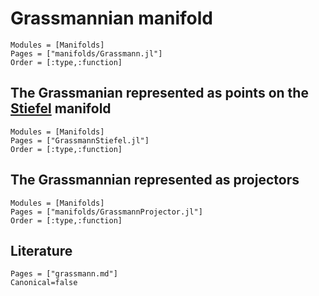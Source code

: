 # Grassmannian manifold

```@autodocs
Modules = [Manifolds]
Pages = ["manifolds/Grassmann.jl"]
Order = [:type,:function]
```

## The Grassmanian represented as points on the [Stiefel](@ref) manifold

```@autodocs
Modules = [Manifolds]
Pages = ["GrassmannStiefel.jl"]
Order = [:type,:function]
```

## The Grassmannian represented as projectors

```@autodocs
Modules = [Manifolds]
Pages = ["manifolds/GrassmannProjector.jl"]
Order = [:type,:function]
```


## Literature

```@bibliography
Pages = ["grassmann.md"]
Canonical=false
```